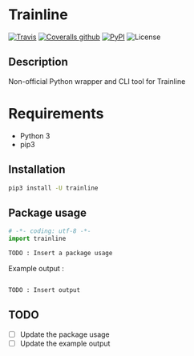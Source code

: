 # Trainline

[![Travis](https://img.shields.io/travis/tducret/trainline-python.svg)](https://travis-ci.org/tducret/trainline-python)
[![Coveralls github](https://img.shields.io/coveralls/github/tducret/trainline-python.svg)](https://coveralls.io/github/tducret/trainline-python)
[![PyPI](https://img.shields.io/pypi/v/trainline.svg)](https://pypi.org/project/trainline/)
![License](https://img.shields.io/github/license/tducret/trainline-python.svg)

## Description

Non-official Python wrapper and CLI tool for Trainline

# Requirements

- Python 3
- pip3

## Installation

```bash
pip3 install -U trainline
```

## Package usage

```python
# -*- coding: utf-8 -*-
import trainline

TODO : Insert a package usage
```

Example output :

```bash

TODO : Insert output
```

## TODO

- [ ] Update the package usage
- [ ] Update the example output